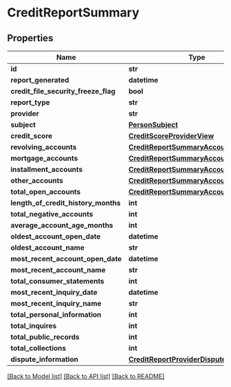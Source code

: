 # CreditReportSummary

## Properties
Name | Type | Description | Notes
------------ | ------------- | ------------- | -------------
**id** | **str** |  | [optional] 
**report_generated** | **datetime** |  | [optional] 
**credit_file_security_freeze_flag** | **bool** |  | [optional] 
**report_type** | **str** |  | [optional] 
**provider** | **str** |  | [optional] 
**subject** | [**PersonSubject**](PersonSubject.md) |  | [optional] 
**credit_score** | [**CreditScoreProviderView**](CreditScoreProviderView.md) |  | [optional] 
**revolving_accounts** | [**CreditReportSummaryAccounts**](CreditReportSummaryAccounts.md) |  | [optional] 
**mortgage_accounts** | [**CreditReportSummaryAccounts**](CreditReportSummaryAccounts.md) |  | [optional] 
**installment_accounts** | [**CreditReportSummaryAccounts**](CreditReportSummaryAccounts.md) |  | [optional] 
**other_accounts** | [**CreditReportSummaryAccounts**](CreditReportSummaryAccounts.md) |  | [optional] 
**total_open_accounts** | [**CreditReportSummaryAccounts**](CreditReportSummaryAccounts.md) |  | [optional] 
**length_of_credit_history_months** | **int** |  | [optional] 
**total_negative_accounts** | **int** |  | [optional] 
**average_account_age_months** | **int** |  | [optional] 
**oldest_account_open_date** | **datetime** |  | [optional] 
**oldest_account_name** | **str** |  | [optional] 
**most_recent_account_open_date** | **datetime** |  | [optional] 
**most_recent_account_name** | **str** |  | [optional] 
**total_consumer_statements** | **int** |  | [optional] 
**most_recent_inquiry_date** | **datetime** |  | [optional] 
**most_recent_inquiry_name** | **str** |  | [optional] 
**total_personal_information** | **int** |  | [optional] 
**total_inquires** | **int** |  | [optional] 
**total_public_records** | **int** |  | [optional] 
**total_collections** | **int** |  | [optional] 
**dispute_information** | [**CreditReportProviderDisputeInformation**](CreditReportProviderDisputeInformation.md) |  | [optional] 

[[Back to Model list]](../README.md#documentation-for-models) [[Back to API list]](../README.md#documentation-for-api-endpoints) [[Back to README]](../README.md)


